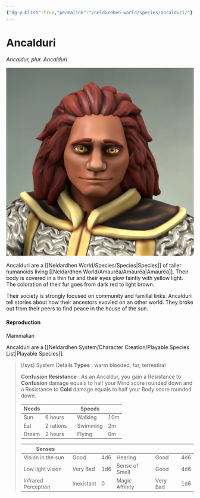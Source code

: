 ```yaml
---
{"dg-publish":true,"permalink":"/neldardhen-world/species/ancalduri/"}
---
```


# Ancalduri
*Ancaldur, plur. Ancalduri*

![Ancalduri-closeup.png|100](/img/user/Images/Species/Ancalduri-closeup.png)

Ancalduri are a [[Neldardhen World/Species/Species\|Species]] of taller humanoids living [[Neldardhen World/Amaurëa/Amaurëa\|Amaurëa]].
Their body is covered in a thin fur and their eyes glow faintly with yellow light.
The coloration of their fur goes from dark red to light brown.

Their society is strongly focused on community and famillal links.
Ancalduri tell stories about how their ancestors evovled on an other world. They broke out from their peers to find peace in the house of the sun.

#### Reproduction
Mammalian


Ancalduri are a [[Neldardhen System/Character Creation/Playable Species List\|Playable Species]].

 > [!sys] System Details
 > **Types** : warm blooded,  fur, terrestiral 
 > 
> **Confusion Resistance** : As an Ancaldur, you gain a Resistance to **Confusion** damage equals to half your Mind score rounded down and a Resistance to **Cold** damage equals to half your Body score rounded down.
> 
> | **Needs** |           |     | **Speeds** |     |
> | --------- | --------- | --- | ---------- | --- |
> | Sun       | 6 hours   |     | Walking    | 10m |
> | Eat       | 2 rations |     | Swimming   | 2m  |
> | Dream     | 2 hours   |     | Flying     | 0m  |
> 
> 
> | **Senses**          |            |     |                |          |     |
> | ------------------- | ---------- | --- | -------------- | -------- | --- |
> | Vision in the sun   | Good       | 4d6 | Hearing        | Good     | 4d6 |
> | Low light vision    | Very Bad   | 1d6 | Sense of Smell | Good     | 4d6 |
> | Infrared Perception | Inexistant | 0   | Magic Affinity | Very Bad | 1d6 |




